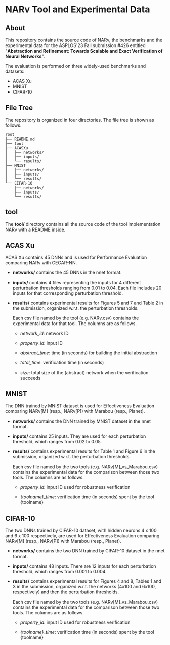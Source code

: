 # NARv Tool and Experimental Data

## About

This repository contains the source code of NARv, the benchmarks and
the experimental data for the ASPLOS'23 Fall submission #426 entitled
"**Abstraction and Refinement: Towards Scalable and Exact Verification
of Neural Networks**".

The evaluation is performed on three widely-used benchmarks and datasets:
- ACAS Xu
- MNIST
- CIFAR-10


## File Tree

The repository is organized in four directories. The file tree is
shown as follows.

```
root
├── README.md
├── tool
├── ACASXu
│   ├── networks/
│   ├── inputs/
│   └── results/
├── MNIST
│   ├── networks/
│   ├── inputs/
│   └── results/
└── CIFAR-10
    ├── networks/
    ├── inputs/
    └── results/
```

## tool

The **tool/** directory contains all the source code of the tool
implementation NARv with a README inside.


## ACAS Xu

ACAS Xu contains 45 DNNs and is used for Performance Evaluation
comparing NARv with CEGAR-NN.

- **networks/** contains the 45 DNNs in the nnet format.

- **inputs/** contains 4 files representing the inputs for 4 different
     perturbation thresholds ranging from 0.01 to 0.04.  Each file
     includes 20 inputs for that corresponding perturbation threshold.

- **results/** contains experimental results for Figures 5 and 7 and
    Table 2 in the submission, organized w.r.t. the perturbation
    thresholds.

    Each csv file named by the tool (e.g. NARv.csv) contains the
    experimental data for that tool. The columns are as follows.

    - *network_id*:  network ID
    
    - *property_id*:  input ID
    
    - *abstract_time*:  time (in seconds) for building the initial abstraction

    - *total_time*: verification time (in seconds)

    - *size*: total size of the (abstract) network when the
       verification succeeds

## MNIST

The DNN trained by MNIST dataset is used for Effectiveness Evaluation
comparing NARv[M] (resp., NARv[P]) with Marabou (resp., Planet).

- **networks/** contains the DNN trained by MNIST dataset in the nnet
    format.

- **inputs/** contains 25 inputs. They are used for each perturbation
    threshold, which ranges from 0.02 to 0.05.

- **results/** contains experimental results for Table 1 and Figure 6
    in the submission, organized w.r.t. the perturbation thresholds.

    Each csv file named by the two tools (e.g. NARv[M]_vs_Marabou.csv)
    contains the experimental data for the comparison between those
    two tools. The columns are as follows.

    - *property_id*:  input ID used for robustness verification
    
    - *{toolname}_time*: verification time (in seconds) spent by the
       tool {toolname}



## CIFAR-10

The two DNNs trained by CIFAR-10 dataset, with hidden neurons 4 x 100
and 6 x 100 respectively, are used for Effectiveness Evaluation
comparing NARv[M] (resp., NARv[P]) with Marabou (resp., Planet).

- **networks/** contains the two DNN trained by CIFAR-10 dataset in
    the nnet format.

- **inputs/** contains 48 inputs. There are 12 inputs for each
perturbation threshold, which ranges from 0.001 to 0.004.

- **results/** contains experimental results for Figures 4 and 8,
     Tables 1 and 3 in the submission, organized w.r.t. the networks
     (4x100 and 6x100, respectively) and then the perturbation
     thresholds.

    Each csv file named by the two tools (e.g. NARv[M]_vs_Marabou.csv)
    contains the experimental data for the comparison between those
    two tools. The columns are as follows.

    - *property_id*:  input ID used for robustness verification
    
    - *{toolname}_time*: verification time (in seconds) spent by the
       tool {toolname}

